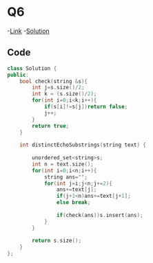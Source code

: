 # Q6

-[Link](https://leetcode.com/problems/distinct-echo-substrings)
-[Solution](https://leetcode.com/problems/distinct-echo-substrings/submissions/885192055/)

## Code

```cpp
class Solution {
public:
    bool check(string &s){
        int j=s.size()/2;
        int k = (s.size()/2);
        for(int i=0;i<k;i++){
            if(s[i]!=s[j])return false;
            j++;
        }
        return true;
    }
    
    int distinctEchoSubstrings(string text) {
               
        unordered_set<string>s;
        int n = text.size();
        for(int i=0;i<n;i++){
            string ans="";
            for(int j=i;j<n;j+=2){
                ans+=text[j];
                if(j+1<n)ans+=text[j+1];
                else break;
                
                if(check(ans))s.insert(ans);
            }
        }
        
        return s.size();
    }
};
```